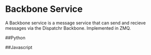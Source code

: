 # Backbone Service

A Backbone service is a message service that can send and recieve messages via the Dispatchr Backbone. Implemented in ZMQ.

##Python

##Javascript